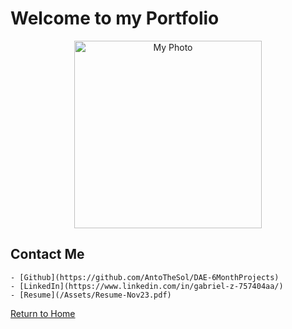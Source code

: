 # Welcome to my Portfolio

<p align="center">
  <img src="/assests/Headshot.jpg" width="300" alt="My Photo">
</p>


## Contact Me

    - [Github](https://github.com/AntoTheSol/DAE-6MonthProjects)
    - [LinkedIn](https://www.linkedin.com/in/gabriel-z-757404aa/)
    - [Resume](/Assets/Resume-Nov23.pdf)


[Return to Home](./index.md)